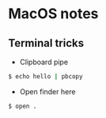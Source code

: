 # MacOS notes

## Terminal tricks
- Clipboard pipe
```bash
$ echo hello | pbcopy
```
- Open finder here
```bash
$ open .
```
